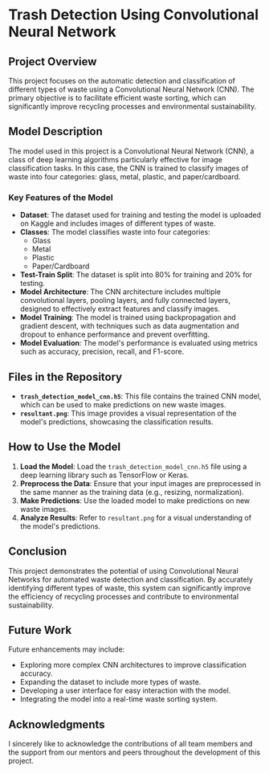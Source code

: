 # Trash Detection Using Convolutional Neural Network

## Project Overview

This project focuses on the automatic detection and classification of different types of waste using a Convolutional Neural Network (CNN). The primary objective is to facilitate efficient waste sorting, which can significantly improve recycling processes and environmental sustainability.

## Model Description

The model used in this project is a Convolutional Neural Network (CNN), a class of deep learning algorithms particularly effective for image classification tasks. In this case, the CNN is trained to classify images of waste into four categories: glass, metal, plastic, and paper/cardboard.

### Key Features of the Model
- **Dataset**: The dataset used for training and testing the model is uploaded on Kaggle and includes images of different types of waste.
- **Classes**: The model classifies waste into four categories:
  - Glass
  - Metal
  - Plastic
  - Paper/Cardboard
- **Test-Train Split**: The dataset is split into 80% for training and 20% for testing.
- **Model Architecture**: The CNN architecture includes multiple convolutional layers, pooling layers, and fully connected layers, designed to effectively extract features and classify images.
- **Model Training**: The model is trained using backpropagation and gradient descent, with techniques such as data augmentation and dropout to enhance performance and prevent overfitting.
- **Model Evaluation**: The model's performance is evaluated using metrics such as accuracy, precision, recall, and F1-score.

## Files in the Repository

- **`trash_detection_model_cnn.h5`**: This file contains the trained CNN model, which can be used to make predictions on new waste images.
- **`resultant.png`**: This image provides a visual representation of the model's predictions, showcasing the classification results.

## How to Use the Model

1. **Load the Model**: Load the `trash_detection_model_cnn.h5` file using a deep learning library such as TensorFlow or Keras.
2. **Preprocess the Data**: Ensure that your input images are preprocessed in the same manner as the training data (e.g., resizing, normalization).
3. **Make Predictions**: Use the loaded model to make predictions on new waste images.
4. **Analyze Results**: Refer to `resultant.png` for a visual understanding of the model's predictions.

## Conclusion

This project demonstrates the potential of using Convolutional Neural Networks for automated waste detection and classification. By accurately identifying different types of waste, this system can significantly improve the efficiency of recycling processes and contribute to environmental sustainability.

## Future Work

Future enhancements may include:
- Exploring more complex CNN architectures to improve classification accuracy.
- Expanding the dataset to include more types of waste.
- Developing a user interface for easy interaction with the model.
- Integrating the model into a real-time waste sorting system.

## Acknowledgments

I sincerely like to acknowledge the contributions of all team members and the support from our mentors and peers throughout the development of this project.
